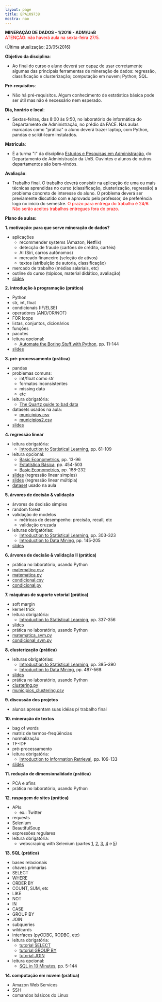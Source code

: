 ```yaml
---
layout: page
title: EPA109738
mostra: nao
---
```


<strong>
MINERAÇÃO DE DADOS - 1/2016 - ADM/UnB
</strong>

<br>
<font color="red">ATENÇÃO: não haverá aula na sexta-feira 27/5.</font>
<br>

(Última atualização: 23/05/2016)

**Objetivo da disciplina**:

- Ao final do curso o aluno deverá ser capaz de usar corretamente algumas das principais ferramentas de mineração de dados: regressão, classificação e clusterização; computação em nuvem; Python; SQL.

**Pré-requisitos**:

- Não há pré-requisitos. Algum conhecimento de estatística básica pode ser útil mas não é necessário nem esperado.

**Dia, horário e local**:

- Sextas-feiras, das 8:00 às 9:50, no laboratório de informática do Departamento de Administração, no prédio da FACE. Nas aulas marcadas como "prática" o aluno deverá trazer laptop, com Python, pandas e scikit-learn instalados.

**Matrícula**:

- É a turma "I" da disciplina [Estudos e Pesquisas em Administração](https://condoc.unb.br/matriculaweb/graduacao/oferta_dados.aspx?cod=109738&dep=402), do Departamento de Administração da UnB. Ouvintes e alunos de outros departamentos são bem-vindos.

**Avaliação**:

- Trabalho final. O trabalho deverá consistir na aplicação de uma ou mais técnicas aprendidas no curso (classificação, clusterização, regressão) a problema concreto de interesse do aluno. O problema deverá ser previamente discutido com e aprovado pelo professor, de preferência logo no início do semestre. <font color="red">O prazo para entrega do trabalho é 24/6. Não serão aceitos trabalhos entregues fora do prazo.</font>

<strong>Plano de aulas:</strong>

<strong>1. motivação: para que serve mineração de dados?</strong>

- aplicações
    - recommender systems (Amazon, Netflix)
    - detecção de fraude (cartões de crédito, cartéis)
    - AI (Siri, carros autônomos)
    - mercado financeiro (seleção de ativos)
    - textos (atribuição de autoria, classificação)
- mercado de trabalho (médias salariais, etc)
- outline do curso (tópicos, material didático, avaliação)
- [slides](/assets/teaching/mineracao/slides1.pdf)

<strong>2. introdução à programação (prática)</strong>

- Python
- str, int, float
- condicionais (IF/ELSE)
- operadores (AND/OR/NOT)
- FOR loops
- listas, conjuntos, dicionários
- funções
- pacotes
- leitura opcional:
    - [Automate the Boring Stuff with Python](http://www.amazon.com/Automate-Boring-Stuff-Python-Programming/dp/1593275994/ref=sr_1_2?ie=UTF8&qid=1448215811&sr=8-2&keywords=python), pp. 11-144
- [slides](/assets/teaching/mineracao/slides2.pdf)

<strong>3. pré-processamento (prática)</strong>

- pandas
- problemas comuns:
    - int/float como str
    - formatos inconsistentes
    - missing data
    - etc
- leitura obrigatória:
    - [The Quartz guide to bad data](https://github.com/Quartz/bad-data-guide)
- datasets usados na aula:
    - [municipios.csv](/assets/teaching/mineracao/municipios.csv)
    - [municipios2.csv](/assets/teaching/mineracao/municipios2.csv)
- [slides](/assets/teaching/mineracao/slides3.pdf)

<strong>4. regressão linear</strong>

- leitura obrigatória:
    - [Introduction to Statistical Learning](http://www-bcf.usc.edu/~gareth/ISL/ISLR%20Sixth%20Printing.pdf), pp. 61-109
- leitura opcional:
    - [Basic Econometrics](http://www.amazon.com/Basic-Econometrics-Damodar-Gujarati/dp/0073375772/ref=sr_1_1?ie=UTF8&qid=1448210562&sr=8-1&keywords=basic+econometrics), pp. 13-96
    - [Estatística Básica](http://www.livrariacultura.com.br/p/estatistica-basica-61737525), pp. 454-503
    - [Basic Econometrics](http://www.amazon.com/Basic-Econometrics-Damodar-Gujarati/dp/0073375772/ref=sr_1_1?ie=UTF8&qid=1448210562&sr=8-1&keywords=basic+econometrics), pp. 188-232
- [slides](/assets/teaching/mineracao/slides4.pdf) (regressão linear simples)
- [slides](/assets/teaching/mineracao/slides5.pdf) (regressão linear múltipla)
- [dataset](/assets/teaching/mineracao/aula5dataset.csv) usado na aula

<strong>5. árvores de decisão & validação</strong>

- árvores de decisão simples
- random forest
- validação de modelos
    - métricas de desempenho: precisão, recall, etc
    - validação cruzada
- leituras obrigatórias:
    - [Introduction to Statistical Learning](http://www-bcf.usc.edu/~gareth/ISL/ISLR%20Sixth%20Printing.pdf), pp. 303-323
    - [Introduction to Data Mining](http://www-users.cs.umn.edu/~kumar/dmbook/ch4.pdf), pp. 145-205
- [slides](/assets/teaching/mineracao/slides6.pdf)

<strong>6. árvores de decisão & validação II (prática)</strong>

- prática no laboratório, usando Python
- [matematica.csv](/assets/teaching/mineracao/matematica.csv)
- [matematica.py](/assets/teaching/mineracao/matematica.py)
- [condicional.csv](/assets/teaching/mineracao/condicional.csv)
- [condicional.py](/assets/teaching/mineracao/condicional.py)

<strong>7. máquinas de suporte vetorial (prática)</strong>

- soft margin
- kernel trick
- leitura obrigatória:
    - [Introduction to Statistical Learning](http://www-bcf.usc.edu/~gareth/ISL/ISLR%20Sixth%20Printing.pdf), pp. 337-356
- [slides](/assets/teaching/mineracao/slides7.pdf)
- prática no laboratório, usando Python
- [matematica_svm.py](/assets/teaching/mineracao/matematica.py)
- [condicional_svm.py](/assets/teaching/mineracao/condicional.py)

<strong>8. clusterização (prática)</strong>

- leituras obrigatórias:
    - [Introduction to Statistical Learning](http://www-bcf.usc.edu/~gareth/ISL/ISLR%20Sixth%20Printing.pdf), pp. 385-390
    - [Introduction to Data Mining](http://www-users.cs.umn.edu/~kumar/dmbook/ch8.pdf), pp. 487-568
- [slides](/assets/teaching/mineracao/slides9.pdf)
- prática no laboratório, usando Python
- [clustering.py](/assets/teaching/mineracao/clustering.py)
- [municipios_clustering.csv](/assets/teaching/mineracao/municipios_clustering.csv)

<strong>9. discussão dos projetos</strong>

- alunos apresentam suas idéias p/ trabalho final

<strong>10. mineração de textos</strong>

- bag of words
- matriz de termos-freqüências
- normalização
- TF-IDF
- pré-processamento
- leitura obrigatória:
    - [Introduction to Information Retrieval](http://nlp.stanford.edu/IR-book/pdf/irbookonlinereading.pdf), pp. 109-133
- [slides](/assets/teaching/mineracao/slides10.pdf)

<strong>11. redução de dimensionalidade (prática)</strong>

- PCA e afins
- prática no laboratório, usando Python

<strong>12. raspagem de sites (prática)</strong>

- APIs
    - ex.: Twitter
- requests
- Selenium
- BeautifulSoup
- expressões regulares
- leitura obrigatória:
    - webscraping with Selenium (partes [1](http://thiagomarzagao.com/2013/11/12/webscraping-with-selenium-part-1/), [2](http://thiagomarzagao.com/2013/11/14/webscraping-with-selenium-part-2/), [3](http://thiagomarzagao.com/2013/11/15/webscraping-with-selenium-part-3/), [4](http://thiagomarzagao.com/2013/11/16/webscraping-with-selenium-part-4/) e [5](http://thiagomarzagao.com/2013/11/17/webscraping-with-selenium-part-5/))

<strong>13. SQL (prática)</strong>

- bases relacionais
- chaves primárias
- SELECT
- WHERE
- ORDER BY
- COUNT, SUM, etc
- LIKE
- NOT
- IN
- CASE
- GROUP BY
- JOIN
- subqueries
- wildcards
- interfaces (pyODBC, RODBC, etc)
- leitura obrigatória:
    - [tutorial SELECT](https://technet.microsoft.com/en-us/library/bb264565(v=sql.90).aspx)
    - [tutorial GROUP BY](http://www.w3schools.com/sql/sql_groupby.asp)
    - [tutorial JOIN](https://technet.microsoft.com/en-us/library/ms191517(v=sql.105).aspx)
- leitura opcional:
    - [SQL in 10 Minutes](http://www.amazon.com/Sams-Teach-Yourself-SQL-Minutes-ebook/dp/B009XDGF2C/ref=mt_kindle?_encoding=UTF8&me=), pp. 5-144

<strong>14. computação em nuvem (prática)</strong>

- Amazon Web Services
- SSH
- comandos básicos do Linux